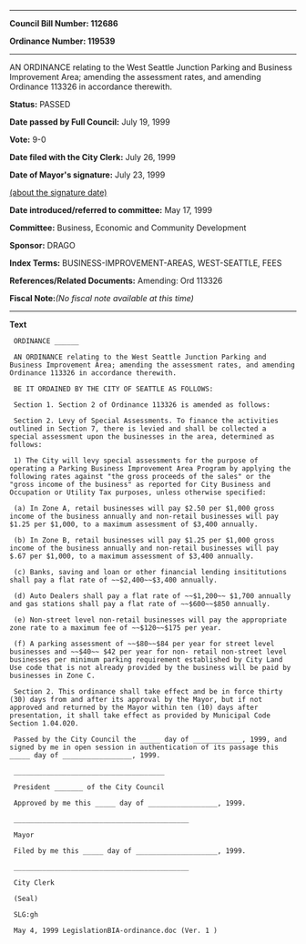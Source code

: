 

********

**Council Bill Number: 112686**
   
**Ordinance Number: 119539**
********

 AN ORDINANCE relating to the West Seattle Junction Parking and Business Improvement Area; amending the assessment rates, and amending Ordinance 113326 in accordance therewith.

**Status:** PASSED
   
**Date passed by Full Council:** July 19, 1999
   
**Vote:** 9-0
   
**Date filed with the City Clerk:** July 26, 1999
   
**Date of Mayor's signature:** July 23, 1999
   
[(about the signature date)](/~public/approvaldate.htm)
   
   
   
**Date introduced/referred to committee:** May 17, 1999
   
**Committee:** Business, Economic and Community Development
   
**Sponsor:** DRAGO
   
   
**Index Terms:** BUSINESS-IMPROVEMENT-AREAS, WEST-SEATTLE, FEES

**References/Related Documents:** Amending: Ord 113326

**Fiscal Note:**_(No fiscal note available at this time)_

********

**Text**
   
```
 ORDINANCE ______

 AN ORDINANCE relating to the West Seattle Junction Parking and Business Improvement Area; amending the assessment rates, and amending Ordinance 113326 in accordance therewith.

 BE IT ORDAINED BY THE CITY OF SEATTLE AS FOLLOWS:

 Section 1. Section 2 of Ordinance 113326 is amended as follows:

 Section 2. Levy of Special Assessments. To finance the activities outlined in Section 7, there is levied and shall be collected a special assessment upon the businesses in the area, determined as follows:

 1) The City will levy special assessments for the purpose of operating a Parking Business Improvement Area Program by applying the following rates against "the gross proceeds of the sales" or the "gross income of the business" as reported for City Business and Occupation or Utility Tax purposes, unless otherwise specified:

 (a) In Zone A, retail businesses will pay $2.50 per $1,000 gross income of the business annually and non-retail businesses will pay $1.25 per $1,000, to a maximum assessment of $3,400 annually.

 (b) In Zone B, retail businesses will pay $1.25 per $1,000 gross income of the business annually and non-retail businesses will pay $.67 per $1,000, to a maximum assessment of $3,400 annually.

 (c) Banks, saving and loan or other financial lending insititutions shall pay a flat rate of ~~$2,400~~$3,400 annually.

 (d) Auto Dealers shall pay a flat rate of ~~$1,200~~ $1,700 annually and gas stations shall pay a flat rate of ~~$600~~$850 annually.

 (e) Non-street level non-retail businesses will pay the appropriate zone rate to a maximum fee of ~~$120~~$175 per year.

 (f) A parking assessment of ~~$80~~$84 per year for street level businesses and ~~$40~~ $42 per year for non- retail non-street level businesses per minimum parking requirement established by City Land Use code that is not already provided by the business will be paid by businesses in Zone C.

 Section 2. This ordinance shall take effect and be in force thirty (30) days from and after its approval by the Mayor, but if not approved and returned by the Mayor within ten (10) days after presentation, it shall take effect as provided by Municipal Code Section 1.04.020.

 Passed by the City Council the _____ day of ____________, 1999, and signed by me in open session in authentication of its passage this _____ day of _________________, 1999.

 _____________________________________

 President _______ of the City Council

 Approved by me this _____ day of _________________, 1999.

 ___________________________________________

 Mayor

 Filed by me this _____ day of ____________________, 1999.

 ___________________________________________

 City Clerk

 (Seal)

 SLG:gh

 May 4, 1999 LegislationBIA-ordinance.doc (Ver. 1 )

```
